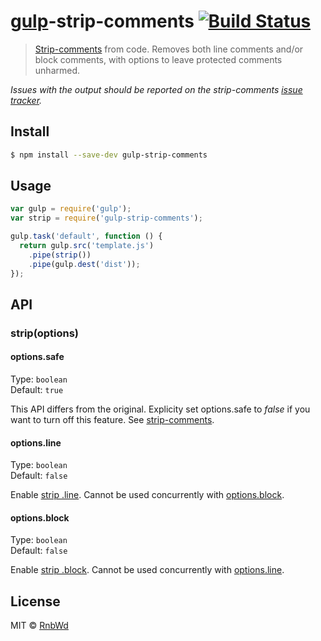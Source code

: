 # [gulp](http://gulpjs.com)-strip-comments [![Build Status](https://travis-ci.org/RnbWd/gulp-strip-comments.svg)](https://travis-ci.org/RnbWd/gulp-strip-comments)

> [Strip-comments](https://github.com/jonschlinkert/strip-comments) from code. Removes both line comments and/or block comments, with options to leave protected comments unharmed.

*Issues with the output should be reported on the strip-comments [issue tracker](https://github.com/jonschlinkert/strip-comments/issues).*


## Install

```sh
$ npm install --save-dev gulp-strip-comments
```

## Usage

```js
var gulp = require('gulp');
var strip = require('gulp-strip-comments');

gulp.task('default', function () {
  return gulp.src('template.js')
    .pipe(strip())
    .pipe(gulp.dest('dist'));
});
```

## API

### strip(options)

#### options.safe

Type: `boolean`  
Default: `true`

This API differs from the original. Explicity set options.safe to *false* if you want to turn off this feature. See [strip-comments](https://github.com/jonschlinkert/strip-comments#usage).

#### options.line

Type: `boolean`  
Default: `false`

Enable [strip .line](https://github.com/jonschlinkert/strip-comments#line). Cannot be used concurrently with [options.block](https://github.com/RnbWd/gulp-strip-comments#optionsblock).

#### options.block

Type: `boolean`  
Default: `false`

Enable [strip .block](https://github.com/jonschlinkert/strip-comments#block). Cannot be used concurrently with [options.line](https://github.com/RnbWd/gulp-strip-comments#optionsline).


## License

MIT © [RnbWd](https://github.com/RnbWd)